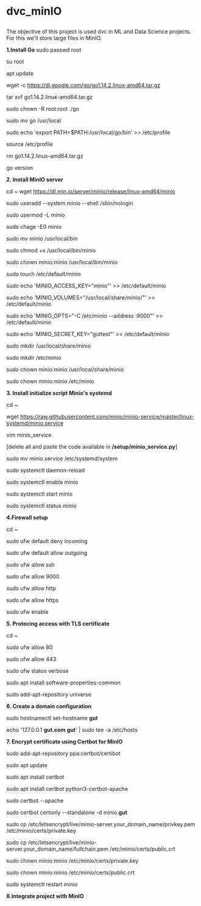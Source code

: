 # dvc_minIO<br></p>
The objective of this project is used dvc in ML and Data Science projects. For this we'll store large files in MinIO.<br></p>


**1.Install Go**
sudo passwd root<br></p>
su root<br></p>

apt update<br></p>
wget -c https://dl.google.com/go/go1.14.2.linux-amd64.tar.gz<br></p>
tar xvf go1.14.2.linux-amd64.tar.gz<br></p>
sudo chown -R root:root ./go<br></p>
sudo mv go /usr/local<br></p>
sudo echo 'export PATH=$PATH:/usr/local/go/bin' >> /etc/profile<br></p>
source /etc/profile<br></p>
rm go1.14.2.linux-amd64.tar.gz<br></p>
go version<br></p>


**2. Install MinIO server** <br></p>
cd ~
wget https://dl.min.io/server/minio/release/linux-amd64/minio<br></p>

sudo useradd --system minio --shell /sbin/nologin<br></p>
sudo usermod -L minio<br></p>
sudo chage -E0 minio<br></p>

sudo mv minio /usr/local/bin<br></p>
sudo chmod +x /usr/local/bin/minio<br></p>
sudo chown minio:minio /usr/local/bin/minio<br></p>

sudo touch /etc/default/minio<br></p>
sudo echo 'MINIO_ACCESS_KEY="minio"' >> /etc/default/minio<br></p>
sudo echo 'MINIO_VOLUMES="/usr/local/share/minio/"' >> /etc/default/minio<br></p>
sudo echo 'MINIO_OPTS="-C /etc/minio --address :9000"' >> /etc/default/minio<br></p>
sudo echo 'MINIO_SECRET_KEY="guttest"' >> /etc/default/minio<br></p>

sudo mkdir /usr/local/share/minio<br></p>
sudo mkdir /etc/minio<br></p>

sudo chown minio:minio /usr/local/share/minio<br></p>
sudo chown minio:minio /etc/minio<br></p>


**3. Install initialize script Minio's systemd**<br></p>
cd ~<br></p>
wget https://raw.githubusercontent.com/minio/minio-service/master/linux-systemd/minio.service<br></p>
vim minio_service<br></p>
[delete all and paste the code available in **/setup/minio_service.py**]<br></p>

sudo mv minio.service /etc/systemd/system<br></p>

sudo systemctl daemon-reload<br></p>
sudo systemctl enable minio<br></p>
sudo systemctl start minio<br></p>
sudo systemctl status minio<br></p>


**4.Firewall setup**<br></p>
cd ~<br></p>
sudo ufw default deny incoming<br></p>
sudo ufw default allow outgoing<br></p>
sudo ufw allow ssh<br></p>
sudo ufw allow 9000<br></p>
sudo ufw allow http<br></p>
sudo ufw allow https<br></p>
sudo ufw enable<br></p>


**5. Protecing access with TLS certificate**<br></p>
cd ~<br></p>
sudo ufw allow 80<br></p>
sudo ufw allow 443<br></p>
sudo ufw status verbose<br></p>
sudo apt install software-properties-common<br></p>
sudo add-apt-repository universe<br></p>

**6. Create a domain configuration**<br></p>
sudo hostnamectl set-hostname **gut**<br></p>
echo '127.0.0.1 **gut.com** **gut**' | sudo tee -a /etc/hosts<br></p>

**7. Encrypt certificate using Certbot for MinIO**<br></p>
sudo add-apt-repository ppa:certbot/certibot<br></p>
sudo apt update<br></p>
sudo apt install certbot<br></p>
sudo apt install certbot python3-certbot-apache<br></p>
sudo certbot --apache<br></p>

sudo certbot certonly --standalone -d minio.**gut**<br></p>
sudo cp /etc/letsencrypt/live/minio-server.your_domain_name/privkey.pem /etc/minio/certs/private.key<br></p>
sudo cp /etc/letsencrypt/live/minio-server.your_domain_name/fullchain.pem /etc/minio/certs/public.crt<br></p>
sudo chown minio:minio /etc/minio/certs/private.key<br></p>
sudo chown minio:minio /etc/minio/certs/public.crt<br></p>
sudo systemctl restart minio<br></p>


**8.Integrate project with MinIO**<br></p>














